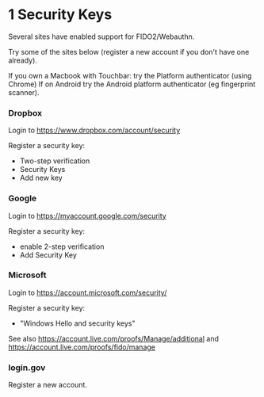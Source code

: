 # 1 Security Keys

Several sites have enabled support for FIDO2/Webauthn.

Try some of the sites below (register a new account if you don't have one already).

If you own a Macbook with Touchbar: try the Platform authenticator (using Chrome)
If on Android try the Android platform authenticator (eg fingerprint scanner).

### Dropbox

Login to https://www.dropbox.com/account/security

Register a security key:

- Two-step verification
- Security Keys
- Add new key

### Google

Login to https://myaccount.google.com/security

Register a security key:

- enable 2-step verification
- Add Security Key

### Microsoft

Login to https://account.microsoft.com/security/

Register a security key:

- "Windows Hello and security keys"

See also https://account.live.com/proofs/Manage/additional
and https://account.live.com/proofs/fido/manage

### login.gov

Register a new account.
